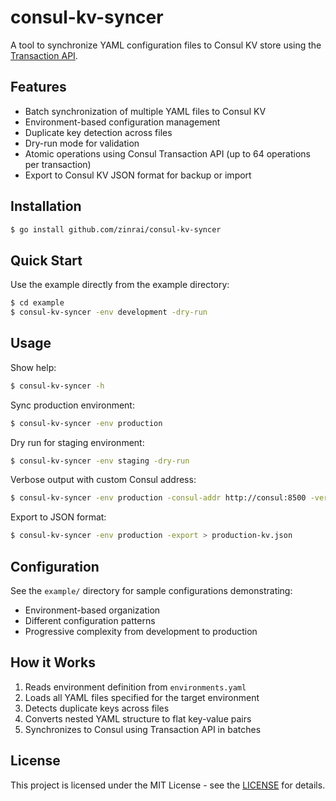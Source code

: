 # consul-kv-syncer

A tool to synchronize YAML configuration files to Consul KV store using the [Transaction API](https://developer.hashicorp.com/consul/api-docs/txn).

## Features

- Batch synchronization of multiple YAML files to Consul KV
- Environment-based configuration management
- Duplicate key detection across files
- Dry-run mode for validation
- Atomic operations using Consul Transaction API (up to 64 operations per transaction)
- Export to Consul KV JSON format for backup or import

## Installation

```bash
$ go install github.com/zinrai/consul-kv-syncer
```

## Quick Start

Use the example directly from the example directory:

```bash
$ cd example
$ consul-kv-syncer -env development -dry-run
```

## Usage

Show help:

```bash
$ consul-kv-syncer -h
```

Sync production environment:

```bash
$ consul-kv-syncer -env production
```

Dry run for staging environment:

```bash
$ consul-kv-syncer -env staging -dry-run
```

Verbose output with custom Consul address:

```bash
$ consul-kv-syncer -env production -consul-addr http://consul:8500 -verbose
```

Export to JSON format:

```bash
$ consul-kv-syncer -env production -export > production-kv.json
```

## Configuration

See the `example/` directory for sample configurations demonstrating:

- Environment-based organization
- Different configuration patterns
- Progressive complexity from development to production

## How it Works

1. Reads environment definition from `environments.yaml`
2. Loads all YAML files specified for the target environment
3. Detects duplicate keys across files
4. Converts nested YAML structure to flat key-value pairs
5. Synchronizes to Consul using Transaction API in batches

## License

This project is licensed under the MIT License - see the [LICENSE](https://opensource.org/license/mit) for details.
